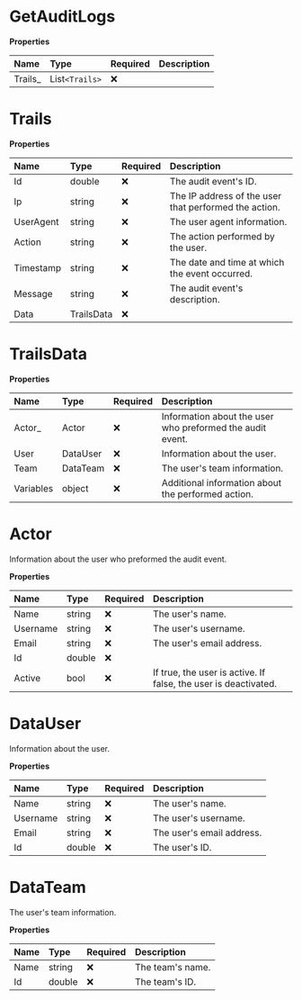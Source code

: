 # GetAuditLogs

**Properties**

| Name     | Type           | Required | Description |
| :------- | :------------- | :------- | :---------- |
| Trails\_ | List`<Trails>` | ❌       |             |

# Trails

**Properties**

| Name      | Type       | Required | Description                                           |
| :-------- | :--------- | :------- | :---------------------------------------------------- |
| Id        | double     | ❌       | The audit event's ID.                                 |
| Ip        | string     | ❌       | The IP address of the user that performed the action. |
| UserAgent | string     | ❌       | The user agent information.                           |
| Action    | string     | ❌       | The action performed by the user.                     |
| Timestamp | string     | ❌       | The date and time at which the event occurred.        |
| Message   | string     | ❌       | The audit event's description.                        |
| Data      | TrailsData | ❌       |                                                       |

# TrailsData

**Properties**

| Name      | Type     | Required | Description                                               |
| :-------- | :------- | :------- | :-------------------------------------------------------- |
| Actor\_   | Actor    | ❌       | Information about the user who preformed the audit event. |
| User      | DataUser | ❌       | Information about the user.                               |
| Team      | DataTeam | ❌       | The user's team information.                              |
| Variables | object   | ❌       | Additional information about the performed action.        |

# Actor

Information about the user who preformed the audit event.

**Properties**

| Name     | Type   | Required | Description                                                     |
| :------- | :----- | :------- | :-------------------------------------------------------------- |
| Name     | string | ❌       | The user's name.                                                |
| Username | string | ❌       | The user's username.                                            |
| Email    | string | ❌       | The user's email address.                                       |
| Id       | double | ❌       |                                                                 |
| Active   | bool   | ❌       | If true, the user is active. If false, the user is deactivated. |

# DataUser

Information about the user.

**Properties**

| Name     | Type   | Required | Description               |
| :------- | :----- | :------- | :------------------------ |
| Name     | string | ❌       | The user's name.          |
| Username | string | ❌       | The user's username.      |
| Email    | string | ❌       | The user's email address. |
| Id       | double | ❌       | The user's ID.            |

# DataTeam

The user's team information.

**Properties**

| Name | Type   | Required | Description      |
| :--- | :----- | :------- | :--------------- |
| Name | string | ❌       | The team's name. |
| Id   | double | ❌       | The team's ID.   |

<!-- This file was generated by liblab | https://liblab.com/ -->
